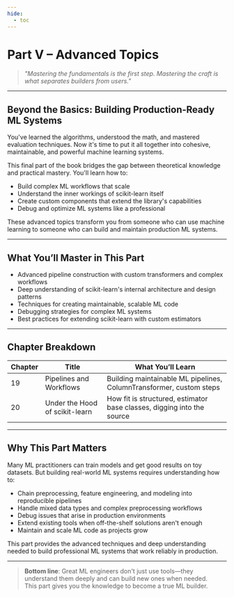 ```yaml
---
hide:
  - toc
---
```


# **Part V – Advanced Topics**

> *"Mastering the fundamentals is the first step. Mastering the craft is what separates builders from users."*

---

## **Beyond the Basics: Building Production-Ready ML Systems**

You've learned the algorithms, understood the math, and mastered evaluation techniques. Now it's time to put it all together into cohesive, maintainable, and powerful machine learning systems.

This final part of the book bridges the gap between theoretical knowledge and practical mastery. You'll learn how to:

- Build complex ML workflows that scale
- Understand the inner workings of scikit-learn itself
- Create custom components that extend the library's capabilities
- Debug and optimize ML systems like a professional

These advanced topics transform you from someone who can use machine learning to someone who can build and maintain production ML systems.

---

## **What You’ll Master in This Part**

- Advanced pipeline construction with custom transformers and complex workflows
- Deep understanding of scikit-learn's internal architecture and design patterns
- Techniques for creating maintainable, scalable ML code
- Debugging strategies for complex ML systems
- Best practices for extending scikit-learn with custom estimators

---

## **Chapter Breakdown**

| Chapter | Title                          | What You’ll Learn                                                              |
|---------|--------------------------------|---------------------------------------------------------------------------------|
| 19      | Pipelines and Workflows        | Building maintainable ML pipelines, ColumnTransformer, custom steps            |
| 20      | Under the Hood of scikit-learn | How fit is structured, estimator base classes, digging into the source         |

---

## **Why This Part Matters**

Many ML practitioners can train models and get good results on toy datasets. But building real-world ML systems requires understanding how to:

- Chain preprocessing, feature engineering, and modeling into reproducible pipelines
- Handle mixed data types and complex preprocessing workflows
- Debug issues that arise in production environments
- Extend existing tools when off-the-shelf solutions aren't enough
- Maintain and scale ML code as projects grow

This part provides the advanced techniques and deep understanding needed to build professional ML systems that work reliably in production.

---

> **Bottom line**: Great ML engineers don't just use tools—they understand them deeply and can build new ones when needed.  
> This part gives you the knowledge to become a true ML builder.


